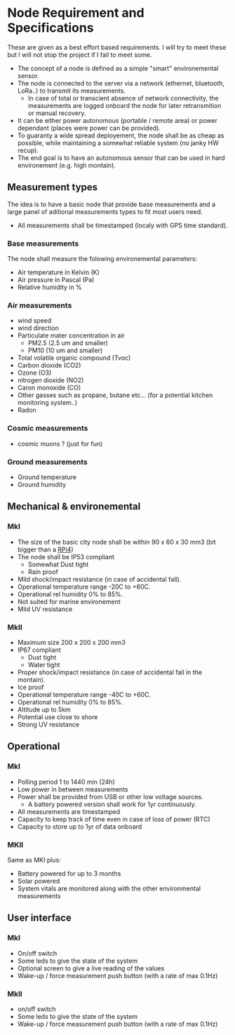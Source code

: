 # Node Requirement and Specifications

These are given as a best effort based requirements. I will try to meet these but I will not stop the project if I fail to meet some.

* The concept of a node is defined as a simple "smart" environemental sensor.
* The node is connected to the server via a network (ethernet, bluetooth, LoRa..) to transmit its measurements.
	* In case of total or transcient absence of network connectivity, the measurements are logged onboard the node for later retransmition or manual recovery.
* It can be either power autonomous (portable / remote area) or power dependant (places were power can be provided).
* To guaranty a wide spread deployement, the node shall be as cheap as possible, while maintaining a somewhat reliable system (no janky HW recup).
* The end goal is to have an autonomous sensor that can be used in hard environement (e.g. high montain). 

## Measurement types
The idea is to have a basic node that provide base measurements and a large panel of aditional measurements types to fit most users need.

* All measurements shall be timestamped (localy with GPS time standard).

### Base measurements
The node shall measure the folowing environemental parameters:

* Air temperature in Kelvin (K)
* Air pressure in Pascal (Pa)
* Relative humidity in %

### Air measurements
* wind speed
* wind direction
* Particulate mater concentration in air
	* PM2.5 (2.5 um and smaller)
	* PM10 (10 um and smaller)
* Total volatile organic compound (Tvoc)
* Carbon dioxide (CO2) 
* Ozone (O3)
* nitrogen dioxide (NO2)
* Caron monoxide (CO)
* Other gasses such as propane, butane etc... (for a potential kitchen monitoring system..)
* Radon 

### Cosmic measurements
* cosmic muons ? (just for fun)

### Ground measurements
* Ground temperature
* Ground humidity

## Mechanical & environemental
### MkI
* The size of the basic city node shall be within 90 x 60 x 30 mm3 (bit bigger than a [RPi4](https://www.raspberrypi.org/products/raspberry-pi-4-model-b/specifications/))
* The node shall be IP53 compliant
	* Somewhat Dust tight
	* Rain proof
* Mild shock/impact resistance (in case of accidental fall).
* Operational temperature range -20C to +60C.
* Operational rel humidity 0% to 85%. 
* Not suited for marine environement
* Mild UV resistance

### MkII
* Maximum size 200 x 200 x 200 mm3
* IP67 compliant
	* Dust tight
	* Water tight
* Proper shock/impact resistance (in case of accidental fall in the montain).
* Ice proof
* Operational temperature range -40C to +60C.
* Operational rel humidity 0% to 85%. 
* Altitude up to 5km
* Potential use close to shore 
* Strong UV resistance

## Operational
### MkI
* Polling period 1 to 1440 min (24h)
* Low power in between measurements
* Power shall be provided from USB or other low voltage sources.
	* A battery powered version shall work for 1yr continuously.
* All measurements are timestamped
* Capacity to keep track of time even in case of loss of power (RTC)
* Capacity to store up to 1yr of data onboard

### MKII
Same as MKI plus:

* Battery powered for up to 3 months
* Solar powered
* System vitals are monitored along with the other environmental measurements 

## User interface
### MkI
* On/off switch
* Some leds to give the state of the system
* Optional screen to give a live reading of the values
* Wake-up / force measurement push button (with a rate of max 0.1Hz)

### MkII
* on/off switch
* Some leds to give the state of the system
* Wake-up / force measurement push button (with a rate of max 0.1Hz)